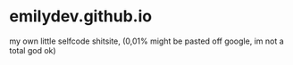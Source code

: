 # emilydev.github.io
my own little selfcode shitsite, (0,01% might be pasted off google, im not a total god ok)
